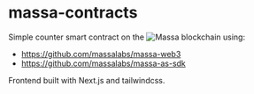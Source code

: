 # massa-contracts

Simple counter smart contract on the ![Massa](https://massa.net/) blockchain using:
- https://github.com/massalabs/massa-web3
- https://github.com/massalabs/massa-as-sdk

Frontend built with Next.js and tailwindcss.
